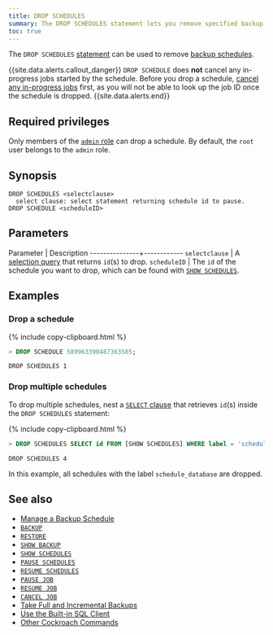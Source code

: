 ```yaml
---
title: DROP SCHEDULES
summary: The DROP SCHEDULES statement lets you remove specified backup schedules.
toc: true
---
```


 The `DROP SCHEDULES` [statement](sql-statements.html) can be used to remove [backup schedules](create-schedule-for-backup.html).

{{site.data.alerts.callout_danger}}
`DROP SCHEDULE` does **not** cancel any in-progress jobs started by the schedule. Before you drop a schedule, [cancel any in-progress jobs](cancel-job.html) first, as you will not be able to look up the job ID once the schedule is dropped.
{{site.data.alerts.end}}

## Required privileges

Only members of the [`admin` role](authorization.html#default-roles) can drop a schedule. By default, the `root` user belongs to the `admin` role.

## Synopsis

~~~
DROP SCHEDULES <selectclause>
  select clause: select statement returning schedule id to pause.
DROP SCHEDULE <scheduleID>
~~~

## Parameters

 Parameter     | Description
---------------+------------
`selectclause` | A [selection query](selection-queries.html) that returns `id`(s) to drop.
`scheduleID`   | The `id` of the schedule you want to drop, which can be found with [`SHOW SCHEDULES`](show-schedules.html).

## Examples

### Drop a schedule

{% include copy-clipboard.html %}
~~~ sql
> DROP SCHEDULE 589963390487363585;
~~~

~~~
DROP SCHEDULES 1
~~~

### Drop multiple schedules

To drop multiple schedules, nest a [`SELECT` clause](select-clause.html) that retrieves `id`(s) inside the `DROP SCHEDULES` statement:

{% include copy-clipboard.html %}
~~~ sql
> DROP SCHEDULES SELECT id FROM [SHOW SCHEDULES] WHERE label = 'schedule_database';
~~~

~~~
DROP SCHEDULES 4
~~~

In this example, all schedules with the label `schedule_database` are dropped.

## See also

- [Manage a Backup Schedule](manage-a-backup-schedule.html)
- [`BACKUP`](backup.html)
- [`RESTORE`](restore.html)
- [`SHOW BACKUP`](show-backup.html)
- [`SHOW SCHEDULES`](show-schedules.html)
- [`PAUSE SCHEDULES`](pause-schedules.html)
- [`RESUME SCHEDULES`](resume-schedules.html)
- [`PAUSE JOB`](pause-job.html)
- [`RESUME JOB`](pause-job.html)
- [`CANCEL JOB`](cancel-job.html)
- [Take Full and Incremental Backups](take-full-and-incremental-backups.html)
- [Use the Built-in SQL Client](cockroach-sql.html)
- [Other Cockroach Commands](cockroach-commands.html)
